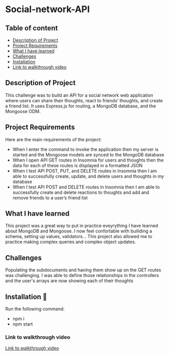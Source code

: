 # Social-network-API

## Table of content

- [Description of Project](#description-of-project)
- [Project Requirements](#project-requirements)
- [What I have learned](#what-i-have-learned)
- [Challenges](#challenges)
- [Installation](#installation-💾)
- [Link to walkthrough video](#link-to-walkthrough-video)

## Description of Project

This challenge was to build an API for a social network web application where users can share their thoughts, react to friends’ thoughts, and create a friend list. It uses Express.js for routing, a MongoDB database, and the Mongoose ODM.

## Project Requirements

Here are the main requirements of the project:

- When  I enter the command to invoke the application then my server is started and the Mongoose models are synced to the MongoDB database
- When I open API GET routes in Insomnia for users and thoughts then the data for each of these routes is displayed in a formatted JSON
- When I test API POST, PUT, and DELETE routes in Insomnia then I am able to successfully create, update, and delete users and thoughts in my database
- When I test API POST and DELETE routes in Insomnia then I am able to successfully create and delete reactions to thoughts and add and remove friends to a user’s friend list

## What I have learned 

This project was a great way to put in practice eveyrything I have learned about MongoDB and Mongoose. I now feel confortable with builiding a schema, setting up values, validators... This project also allowed me to practice making complex queries and complex object updates.

## Challenges

Populating the subdocuments and having them show up on the GET routes was challenging. I was able to define those relationships in the controllers and the user's arrays are now showing each of their thoughts

## Installation 💾

Run the following command:

- npm i
- npm start

### Link to walkthrough video

[Link to walkthrough video](https://drive.google.com/file/d/1K6cHQVoatef8ngo9o-vhxwTx_TQR4_2b/view)
